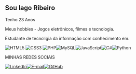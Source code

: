 ## Sou Iago Ribeiro
Tenho 23 Anos


Meus hobbies - Jogos eletrônicos, filmes e tecnologia.


Estudante de tecnoligia da informação com conhecimento em.

![HTML5](https://img.shields.io/badge/HTML5-E34F26?style=for-the-badge&logo=html5&logoColor=white)
![CSS3](https://img.shields.io/badge/CSS3-1572B6?style=for-the-badge&logo=css3&logoColor=white)	![PHP](https://img.shields.io/badge/PHP-777BB4?style=for-the-badge&logo=php&logoColor=white)![MySQL](https://img.shields.io/badge/MySQL-00000F?style=for-the-badge&logo=mysql&logoColor=white)![JavaScript](https://img.shields.io/badge/JavaScript-F7DF1E?style=for-the-badge&logo=javascript&logoColor=black)![C#](https://img.shields.io/badge/C%23-239120?style=for-the-badge&logo=c-sharp&logoColor=white)![Python](https://img.shields.io/badge/python-3670A0?style=for-the-badge&logo=python&logoColor=ffdd54)



MINHAS REDES SOCIAIS

[![LinkedIn](https://img.shields.io/badge/LinkedIn-0077B5?style=for-the-badge&logo=linkedin&logoColor=white)](https://www.linkedin.com/in/iago-abdon-359953225/)[![E-mail](https://img.shields.io/badge/-Email-000?style=for-the-badge&logo=microsoft-outlook&logoColor=007BFF)](mailto:iago.0206@hotmail.com)[![GitHub](https://img.shields.io/badge/GitHub-100000?style=for-the-badge&logo=github&logoColor=white)](https://github.com/IagoAbdon)
